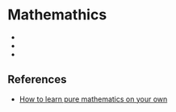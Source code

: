 # Mathemathics

- <abstract-algebra>
- <lambda-calculus>
- <category-theory>

## References

- [How to learn pure mathematics on your own](https://www.youtube.com/watch?v=fo-alw2q-BU)
